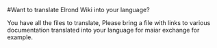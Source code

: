 #Want to translate Elrond Wiki into your language?

You have all the files to translate, Please bring a file with links to various documentation translated into your language for maiar exchange for example.
